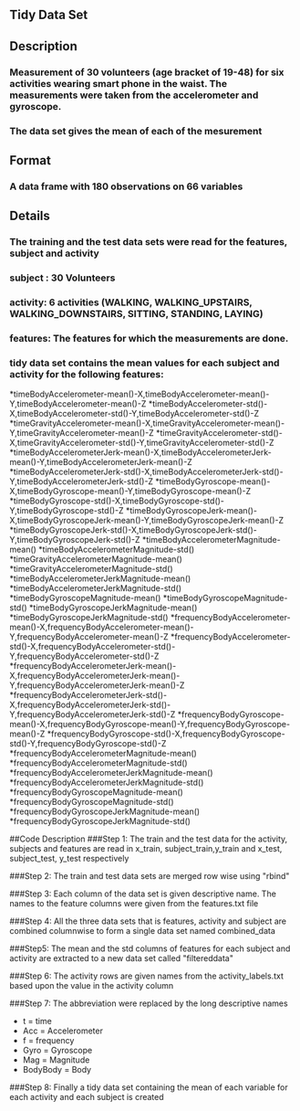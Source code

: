 ## Tidy Data Set

## Description
### Measurement of 30 volunteers (age bracket of 19-48) for six activities wearing smart phone in the waist.  The measurements were taken from the accelerometer and gyroscope.
### The data set gives the mean of each of the mesurement

## Format
### A data frame with 180 observations on 66 variables

## Details
### The training and the test data sets were read for the features, subject and activity
### subject : 30 Volunteers
### activity: 6 activities (WALKING, WALKING_UPSTAIRS, WALKING_DOWNSTAIRS, SITTING, STANDING, LAYING)
### features: The features for which the measurements are done.
### tidy data set contains the mean values for each subject and activity for the following features:
*timeBodyAccelerometer-mean()-X,timeBodyAccelerometer-mean()-Y,timeBodyAccelerometer-mean()-Z
*timeBodyAccelerometer-std()-X,timeBodyAccelerometer-std()-Y,timeBodyAccelerometer-std()-Z
*timeGravityAccelerometer-mean()-X,timeGravityAccelerometer-mean()-Y,timeGravityAccelerometer-mean()-Z
*timeGravityAccelerometer-std()-X,timeGravityAccelerometer-std()-Y,timeGravityAccelerometer-std()-Z
*timeBodyAccelerometerJerk-mean()-X,timeBodyAccelerometerJerk-mean()-Y,timeBodyAccelerometerJerk-mean()-Z
*timeBodyAccelerometerJerk-std()-X,timeBodyAccelerometerJerk-std()-Y,timeBodyAccelerometerJerk-std()-Z
*timeBodyGyroscope-mean()-X,timeBodyGyroscope-mean()-Y,timeBodyGyroscope-mean()-Z
*timeBodyGyroscope-std()-X,timeBodyGyroscope-std()-Y,timeBodyGyroscope-std()-Z
*timeBodyGyroscopeJerk-mean()-X,timeBodyGyroscopeJerk-mean()-Y,timeBodyGyroscopeJerk-mean()-Z
*timeBodyGyroscopeJerk-std()-X,timeBodyGyroscopeJerk-std()-Y,timeBodyGyroscopeJerk-std()-Z
*timeBodyAccelerometerMagnitude-mean()
*timeBodyAccelerometerMagnitude-std()
*timeGravityAccelerometerMagnitude-mean()
*timeGravityAccelerometerMagnitude-std()
*timeBodyAccelerometerJerkMagnitude-mean()
*timeBodyAccelerometerJerkMagnitude-std()
*timeBodyGyroscopeMagnitude-mean()
*timeBodyGyroscopeMagnitude-std()
*timeBodyGyroscopeJerkMagnitude-mean()
*timeBodyGyroscopeJerkMagnitude-std()
*frequencyBodyAccelerometer-mean()-X,frequencyBodyAccelerometer-mean()-Y,frequencyBodyAccelerometer-mean()-Z
*frequencyBodyAccelerometer-std()-X,frequencyBodyAccelerometer-std()-Y,frequencyBodyAccelerometer-std()-Z
*frequencyBodyAccelerometerJerk-mean()-X,frequencyBodyAccelerometerJerk-mean()-Y,frequencyBodyAccelerometerJerk-mean()-Z
*frequencyBodyAccelerometerJerk-std()-X,frequencyBodyAccelerometerJerk-std()-Y,frequencyBodyAccelerometerJerk-std()-Z
*frequencyBodyGyroscope-mean()-X,frequencyBodyGyroscope-mean()-Y,frequencyBodyGyroscope-mean()-Z
*frequencyBodyGyroscope-std()-X,frequencyBodyGyroscope-std()-Y,frequencyBodyGyroscope-std()-Z
*frequencyBodyAccelerometerMagnitude-mean()
*frequencyBodyAccelerometerMagnitude-std()
*frequencyBodyAccelerometerJerkMagnitude-mean()
*frequencyBodyAccelerometerJerkMagnitude-std()
*frequencyBodyGyroscopeMagnitude-mean()
*frequencyBodyGyroscopeMagnitude-std()
*frequencyBodyGyroscopeJerkMagnitude-mean()
*frequencyBodyGyroscopeJerkMagnitude-std()

##Code Description
###Step 1: The train and the test data for the activity, subjects and features are read in x_train, subject_train,y_train and x_test, subject_test, y_test respectively

###Step 2: The train and test data sets are merged row wise using "rbind"

###Step 3: Each column of the data set is given descriptive name.  The names to the feature columns were given from the features.txt file

###Step 4: All the three data sets that is features, activity and subject are combined columnwise to form a single data set named combined_data

###Step5: The mean and the std columns of features for each subject and activity are extracted to a new data set called "filtereddata"

###Step 6: The activity rows are given names from the activity_labels.txt based upon the value in the activity column

###Step 7: The abbreviation were replaced by the long descriptive names
* t = time
* Acc = Accelerometer
* f = frequency
* Gyro = Gyroscope
* Mag = Magnitude
* BodyBody = Body

###Step 8: Finally a tidy data set containing the mean of each variable for each activity and each subject is created





